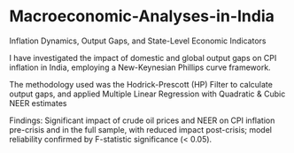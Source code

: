 # Macroeconomic-Analyses-in-India
Inflation Dynamics, Output Gaps, and State-Level Economic Indicators

I have investigated the impact of domestic and global output gaps on CPI inflation in India, employing a New-Keynesian Phillips curve framework.

The methodology used was the Hodrick-Prescott (HP) Filter to calculate output gaps, and applied Multiple Linear Regression with Quadratic & Cubic NEER estimates

Findings: Significant impact of crude oil prices and NEER on CPI inflation pre-crisis and in the full sample, with reduced impact post-crisis; model reliability confirmed by F-statistic significance (< 0.05).
